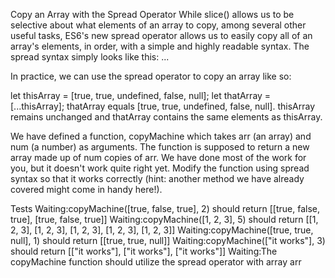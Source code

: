 Copy an Array with the Spread Operator
While slice() allows us to be selective about what elements of an array to copy, among several other useful tasks, ES6's new spread operator allows us to easily copy all of an array's elements, in order, with a simple and highly readable syntax. The spread syntax simply looks like this: ...

In practice, we can use the spread operator to copy an array like so:

let thisArray = [true, true, undefined, false, null];
let thatArray = [...thisArray];
thatArray equals [true, true, undefined, false, null]. thisArray remains unchanged and thatArray contains the same elements as thisArray.

We have defined a function, copyMachine which takes arr (an array) and num (a number) as arguments. The function is supposed to return a new array made up of num copies of arr. We have done most of the work for you, but it doesn't work quite right yet. Modify the function using spread syntax so that it works correctly (hint: another method we have already covered might come in handy here!).

Tests
Waiting:copyMachine([true, false, true], 2) should return [[true, false, true], [true, false, true]]
Waiting:copyMachine([1, 2, 3], 5) should return [[1, 2, 3], [1, 2, 3], [1, 2, 3], [1, 2, 3], [1, 2, 3]]
Waiting:copyMachine([true, true, null], 1) should return [[true, true, null]]
Waiting:copyMachine(["it works"], 3) should return [["it works"], ["it works"], ["it works"]]
Waiting:The copyMachine function should utilize the spread operator with array arr
